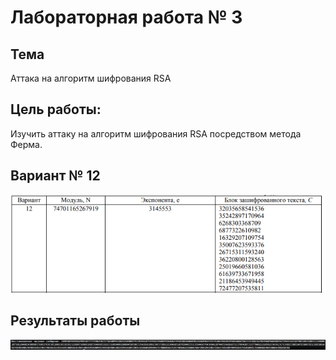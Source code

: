 # Лабораторная работа № 3

## Тема
Аттака на алгоритм шифрования RSA

## Цель работы:
Изучить аттаку на алгоритм шифрования RSA посредством метода Ферма.

## Вариант № 12
![image](../../images/lab3_var.png)

## Результаты работы
![image](../../images/lab3_ans.png)